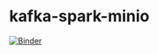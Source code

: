 # kafka-spark-minio

[![Binder](https://mybinder.org/badge_logo.svg)](https://mybinder.org/v2/gh/lucas91batista/kafka-spark-minio?urlpath=lab)
